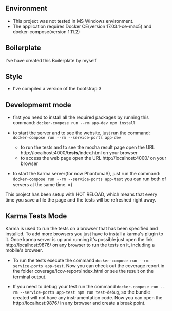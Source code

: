 Environment
-----------
- This project was not tested in MS Windows environment.
- The application requires Docker CE(version 17.03.1-ce-mac5) and docker-compose(version 1.11.2)

Boilerplate
-----------
I've have created this Boilerplate by myself

Style
-----
- I've compiled a version of the bootstrap 3

Developmemt mode
----------------
- first you need to install all the required packages by running this command: `docker-compose run --rm app-dev npm install`

- to start the server and to see the website, just run the command: `docker-compose run --rm --service-ports app-dev`
  + to run the tests and to see the mocha result page open the URL http://localhost:4000/__tests__/index.html on your browser
  + to access the web page open the URL http://localhost:4000/ on your browser

- to start the karma server(for now PhantomJS), just run the command: `docker-compose run --rm --service-ports app-test`
you can run both of servers at the same time. =)


This project has been setup with  HOT RELOAD, which means that every time you save a file the page and the tests will be refreshed right away.

Karma Tests Mode
----------------
Karma is used to run the tests on a browser that has been specified and installed. To add more browsers you just have to install a karma's plugin to it. Once karma server is up and running it's possible just open the link http://localhost:9876/ on any browser to run the tests on it, including a mobile's browser.

- To run the tests execute the command `docker-compose run --rm --service-ports app-test`. Now you can check out the coverage report in the folder coverage/lcov-report/index.html or see the result on the terminal output.

- If you need to debug your test run the command `docker-compose run --rm --service-ports app-test npm run test-debug`, so the bundle created will not have any instrumentation code. Now you can open the http://localhost:9876/ in any browser and create a break point.
